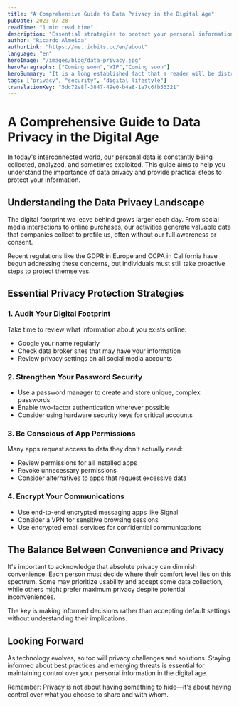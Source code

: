 ```yaml
---
title: "A Comprehensive Guide to Data Privacy in the Digital Age"
pubDate: 2023-07-28
readTime: "1 min read time"
description: "Essential strategies to protect your personal information online and understand modern data privacy concerns"
author: "Ricardo Almeida"
authorLink: "https://me.ricbits.cc/en/about"
language: "en"
heroImage: "/images/blog/data-privacy.jpg"
heroParagraphs: ["Coming soon","WIP","Coming soon"]
heroSummary: "It is a long established fact that a reader will be distracted by the readable content of a page when looking at its layout. The point of using Lorem Ipsum is that it has a more-or-less normal distribution of letters, as opposed to using 'Content here, content here', making it look like readable English. "
tags: ["privacy", "security", "digital lifestyle"]
translationKey: "5dc72e8f-3847-49e0-b4a8-1e7c6fb53321"
---
```


# A Comprehensive Guide to Data Privacy in the Digital Age

In today's interconnected world, our personal data is constantly being collected, analyzed, and sometimes exploited. This guide aims to help you understand the importance of data privacy and provide practical steps to protect your information.

## Understanding the Data Privacy Landscape

The digital footprint we leave behind grows larger each day. From social media interactions to online purchases, our activities generate valuable data that companies collect to profile us, often without our full awareness or consent.

Recent regulations like the GDPR in Europe and CCPA in California have begun addressing these concerns, but individuals must still take proactive steps to protect themselves.

## Essential Privacy Protection Strategies

### 1. Audit Your Digital Footprint

Take time to review what information about you exists online:
- Google your name regularly
- Check data broker sites that may have your information
- Review privacy settings on all social media accounts

### 2. Strengthen Your Password Security

- Use a password manager to create and store unique, complex passwords
- Enable two-factor authentication wherever possible
- Consider using hardware security keys for critical accounts

### 3. Be Conscious of App Permissions

Many apps request access to data they don't actually need:
- Review permissions for all installed apps
- Revoke unnecessary permissions
- Consider alternatives to apps that request excessive data

### 4. Encrypt Your Communications

- Use end-to-end encrypted messaging apps like Signal
- Consider a VPN for sensitive browsing sessions
- Use encrypted email services for confidential communications

## The Balance Between Convenience and Privacy

It's important to acknowledge that absolute privacy can diminish convenience. Each person must decide where their comfort level lies on this spectrum. Some may prioritize usability and accept some data collection, while others might prefer maximum privacy despite potential inconveniences.

The key is making informed decisions rather than accepting default settings without understanding their implications.

## Looking Forward

As technology evolves, so too will privacy challenges and solutions. Staying informed about best practices and emerging threats is essential for maintaining control over your personal information in the digital age.

Remember: Privacy is not about having something to hide—it's about having control over what you choose to share and with whom. 